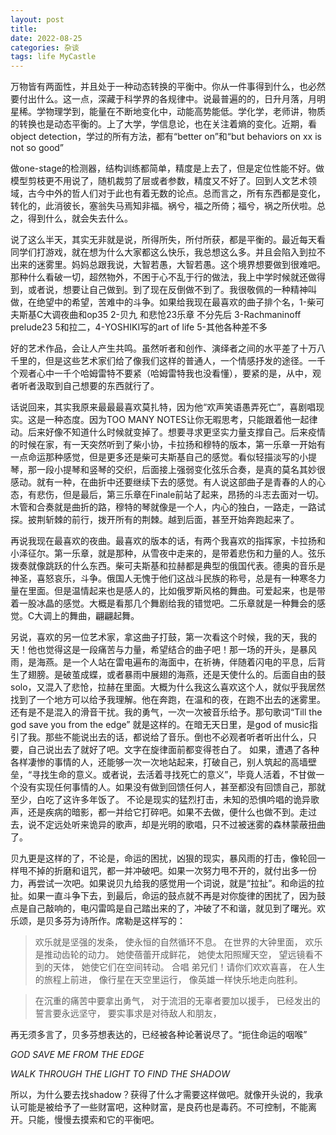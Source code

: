 ```yaml
---
layout: post
title: 
date: 2022-08-25
categories: 杂谈
tags: life MyCastle
---
```


 万物皆有两面性，并且处于一种动态转换的平衡中。你从一件事得到什么，也必然要付出什么。这一点，深藏于科学界的各规律中。说最普遍的的，日升月落，月明星稀。学物理学到，能量在不断地变化中，动能高势能低。学化学，老师讲，物质的转换也是动态平衡的。上了大学，学信息论，也在关注着熵的变化。近期，看object detection，学过的所有方法，都有“better on”和“but behaviors on xx is not so good”

做one-stage的检测器，结构训练都简单，精度是上去了，但是定位性能不好。做模型剪枝更不用说了，随机裁剪了层或者参数，精度又不好了。回到人文艺术领域，古今中外的哲人们对于此也有着无数的论点。总而言之，所有东西都是变化，转化的，此消彼长，塞翁失马焉知非福。祸兮，福之所倚；福兮，祸之所伏啦。总之，得到什么，就会失去什么。

   说了这么半天，其实无非就是说，所得所失，所付所获，都是平衡的。最近每天看同学们打游戏，就在想为什么大家都这么快乐，我总想这么多。并且会陷入到拉不出来的迷雾里。妈妈总跟我说，大智若愚，大智若愚。这个境界想要做到很难吧。那种什么看破一切，超然物外，不困于心不乱于行的做法，我上中学时候就还做得到，或者说，想要让自己做到。到了现在反倒做不到了。我很敬佩的一种精神叫做，在绝望中的希望，苦难中的斗争。如果给我现在最喜欢的曲子排个名，1-柴可夫斯基C大调夜曲和op35 2-贝九 和悲怆23乐章 不分先后 3-Rachmaninoff prelude23 5和拉二，4-YOSHIKI写的art of life 5-其他各种差不多

   好的艺术作品，会让人产生共鸣。虽然听者和创作、演绎者之间的水平差了十万八千里的，但是这些艺术家们给了像我们这样的普通人，一个情感抒发的途径。一千个观者心中一千个哈姆雷特不要紧（哈姆雷特我也没看懂），要紧的是，从中，观者听者汲取到自己想要的东西就行了。

​    话说回来，其实我原来最最最喜欢莫扎特，因为他“欢声笑语愚弄死亡”，喜剧唱现实。这是一种态度。因为TOO MANY NOTES让你无暇思考，只能跟着他一起律动。后来好像不知道什么时候就变掉了。想要寻求更坚实力量支撑自己。后来疫情的时候在家，有一天突然听到了柴小协，卡拉扬和穆特的版本，第一乐章一开始有一点命运那种感觉，但是更多还是柴可夫斯基自己的感觉。看似轻描淡写的小提琴，那一段小提琴和竖琴的交织，后面接上强弱变化弦乐合奏，是真的莫名其妙很感动。就有一种，在曲折中还要继续下去的感觉。有人说这部曲子是青春的人的心态，有悲伤，但是最后，第三乐章在Finale前站了起来，昂扬的斗志去面对一切。木管和合奏就是曲折的路，穆特的琴就像是一个人，内心的独白，一路走，一路试探。披荆斩棘的前行，拨开所有的荆棘。越到后面，甚至开始奔跑起来了。

​    再说我现在最喜欢的夜曲。最喜欢的版本的话，有两个我喜欢的指挥家，卡拉扬和小泽征尔。第一乐章，就是那种，从雪夜中走来的，是带着悲伤和力量的人。弦乐拨奏就像跳跃的什么东西。柴可夫斯基和拉赫都是典型的俄国代表。德奥的音乐是神圣，喜怒哀乐，斗争。俄国人无愧于他们这战斗民族的称号，总是有一种寒冬力量在里面。但是温情起来也是感人的，比如俄罗斯风格的舞曲。可爱起来，也是带着一股冰晶的感觉。大概是看那几个舞剧给我的错觉吧。二乐章就是一种舞会的感觉。C大调上的舞曲，翩翩起舞。

   另说，喜欢的另一位艺术家，拿这曲子打鼓，第一次看这个时候，我的天，我的天！他也觉得这是一段痛苦与力量，希望结合的曲子吧！那一场的开头，是暴风雨，是海燕。是一个人站在雷电遍布的海面中，在祈祷，伴随着闪电的平息，后背生了翅膀。是破茧成蝶，或者暴雨中展翅的海燕，还是天使什么的。后面自由的鼓solo，又混入了悲怆，拉赫在里面。大概为什么我这么喜欢这个人，就似乎我居然找到了一个地方可以给予我理解。他在奔跑，在温和的夜，在跑不出去的迷雾里。还有是不是混入的滑音干扰。我的勇气，一次一次被音乐给予。那句歌词“Till the god save you from the edge” 就是这样的。在暗无天日里，是god of music指引了我。那些不能说出去的话，都说给了音乐。倒也不必观者听者听出什么，只要，自己说出去了就好了吧。文字在旋律面前都变得苍白了。 如果，遭遇了各种各样凄惨的事情的人，还能够一次一次地站起来，打破自己，别人筑起的高墙壁垒，“寻找生命的意义。或者说，去活着寻找死亡的意义”，毕竟人活着，不甘做一个没有实现任何事情的人。如果没有做到回馈任何人，甚至都没有回馈自己，那就至少，白吃了这许多年饭了。 不论是现实的猛烈打击，未知的恐惧吟唱的诡异歌声，还是疾病的暗影，都一并给它打碎吧。如果不去做，便什么也做不到。走过去，说不定远处听来诡异的歌声，却是光明的歌唱，只不过被迷雾的森林蒙蔽扭曲了。

   贝九更是这样的了，不论是，命运的困扰，凶狠的现实，暴风雨的打击，像轮回一样甩不掉的折磨和诅咒，都一并冲破吧。如果一次努力甩不开的，就付出多一份力，再尝试一次吧。如果说贝九给我的感觉用一个词说，就是“拉扯”。和命运的拉扯。如果一直斗争下去，到最后，命运的鼓点就不再是对你旋律的困扰了，因为鼓点是自己敲响的，电闪雷鸣是自己踏出来的了，冲破了不和谐，就见到了曙光。欢乐颂，是贝多芬为诗所作。席勒是这样写的：

> 欢乐就是坚强的发条，
> 使永恒的自然循环不息。
> 在世界的大钟里面，
> 欢乐是推动齿轮的动力。
> 她使蓓蕾开成鲜花，
> 她使太阳照耀天空，
> 望远镜看不到的天体，
> 她使它们在空间转动。
> 合唱 弟兄们！请你们欢欢喜喜，
> 在人生的旅程上前进，
> 像行星在天空里运行，
> 像英雄一样快乐地走向胜利。

> 在沉重的痛苦中要拿出勇气，
> 对于流泪的无辜者要加以援手，
> 已经发出的誓言要永远坚守，
> 要实事求是对待敌人和朋友，

再无须多言了，贝多芬想表达的，已经被各种论著说尽了。“扼住命运的咽喉”



*GOD SAVE ME FROM THE EDGE*

*WALK THROUGH THE LIGHT TO FIND THE SHADOW*

所以，为什么要去找shadow？获得了什么才需要这样做吧。就像开头说的，我承认可能是被给予了一些财富吧，这种财富，是良药也是毒药。不可控制，不能离开。只能，慢慢去摸索和它的平衡吧。